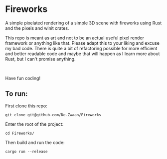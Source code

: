 # Fireworks
A simple pixelated rendering of a simple 3D scene with fireworks using Rust and the pixels and winit crates.
<br>
<p>This repo is meant as art and not to be an actual useful pixel render framework or anything like that. Please adapt this to your liking and excuse my bad code.
There is quite a bit of refactoring possible for more efficient and better readable code and maybe that will happen as I learn more about Rust, but I can't promise anything.</p>
<br>
<p>Have fun coding!</p>

## To run:
<p>First clone this repo:</p>

`git clone git@github.com/De-Zwaan/Fireworks`

<p>Enter the root of the project:</p>

`cd Fireworks/`

<p>Then build and run the code:</p>

`cargo run --release`
